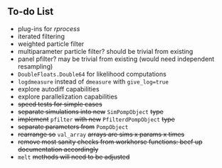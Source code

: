 ## To-do List

- plug-ins for *rprocess*
- iterated filtering
- weighted particle filter
- multiparameter particle filter? should be trivial from existing
- panel pfilter? may be trivial from existing (would need independent resampling)
- `DoubleFloats.Double64` for likelihood computations
- `logdmeasure` instead of `dmeasure` with `give_log=true`
- explore autodiff capabilities
- explore parallelization capabilities
- ~~speed tests for simple cases~~
- ~~separate simulations into new~~ `SimPompObject` ~~type~~
- ~~implement~~ `pfilter` ~~with new~~ `PfilterdPompObject` ~~type~~
- ~~separate parameters from~~ `PompObject`
- ~~rearrange so~~ `val_array` ~~arrays are sims x params x times~~
- ~~remove most sanity checks from workhorse functions: beef up documentation accordingly~~
- `melt` ~~methods will need to be adjusted~~
